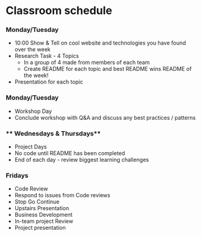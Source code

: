 # Classroom schedule  

### **Monday/Tuesday**     
- 10:00 Show & Tell on cool website and technologies you have found over the week
- Research Task - 4 Topics
  - In a group of 4 made from members of each team
  - Create README for each topic and best README wins README of the week!
- Presentation for each topic

### **Monday/Tuesday**
- Workshop Day
- Conclude workshop with Q&A and discuss any best practices / patterns

### ** Wednesdays & Thursdays**
- Project Days
- No code until README has been completed
- End of each day - review biggest learning challenges

### **Fridays**
- Code Review
- Respond to issues from Code reviews
- Stop Go Continue
- Upstairs Presentation
- Business Development
- In-team project Review
- Project presentation
